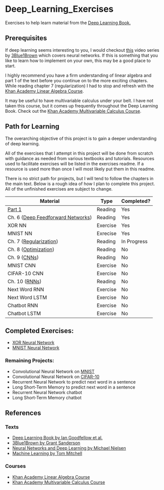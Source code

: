 # Deep\_Learning\_Exercises
Exercises to help learn material from the 
[Deep Learning Book.](http://www.deeplearningbook.org/)

## Prerequisites

If deep learning seems interesting to you, I would checkout 
[this](https://www.youtube.com/watch?v=aircAruvnKk&list=PLZHQObOWTQDNU6R1_67000Dx_ZCJB-3pi) 
video series by [3Blue1Brown](https://www.youtube.com/3blue1brown) 
which covers neural networks. If this is something that you like to learn how to
implement on your own, this may be a good place to start.

I highly recommend you have a firm understanding of linear algebra and part 1
of the text before you continue on to the more exciting chapters. While reading 
chapter 7 (regularization) I had to stop and refresh with the 
[Khan Academy Linear Algebra Course](https://www.khanacademy.org/math/linear-algebra).

It may be useful to have multivariable calculus under your belt. I have not taken this course, but it comes up frequently throughout the Deep Learning Book. Check out the 
[Khan Academy Multivariable Calculus Course](https://www.khanacademy.org/math/multivariable-calculus).

## Path for Learning
The overarching objective of this project is to gain a deeper understanding of
deep learning.

All of the exercises that I attempt in this project will be done from scratch 
with guidance as needed from various textbooks and tutorials. Resources used to
facilitate exercises will be listed in the exercises readme. If a resource is
used more than once I will most likely put them in this readme.

There is no strict path for projects, but I will tend to follow the chapters
in the main text. Below is a rough idea of how I plan to complete this project.
All of the unfinished exercises are subject to change.

|Material|Type|Completed?|
|--------|----|----------|
|[Part 1](http://www.deeplearningbook.org/contents/part_basics.html)|Reading|Yes|
|Ch. 6 ([Deep Feedforward Networks](http://www.deeplearningbook.org/contents/mlp.html))|Reading|Yes|
|XOR NN|Exercise|Yes|
|MNIST NN|Exrecise|Yes|
|Ch. 7 ([Regularization](http://www.deeplearningbook.org/contents/regularization.html))|Reading|In Progress|
|Ch. 8 ([Optimization](http://www.deeplearningbook.org/contents/optimization.html))|Reading|No|
|Ch. 9 ([CNNs](http://www.deeplearningbook.org/contents/convnets.html))|Reading|No|
|MNIST CNN|Exercise|No|
|CIFAR-10 CNN|Exercise|No|
|Ch. 10 ([RNNs](http://www.deeplearningbook.org/contents/rnn.html))|Reading|No|
|Next Word RNN|Exercise|No|
|Next Word LSTM|Exercise|No|
|Chatbot RNN|Exercise|No|
|Chatbot LSTM|Exercise|No|

## Completed Exercises:
 - [XOR Neural Network](./xor_nn)
 - [MNIST Neural Network](./mnist_nn)

### Remaining Projects:
 - Convolutional Neural Network on [MNIST](http://yann.lecun.com/exdb/mnist/)
 - Convolutional Neural Network on [CIFAR-10](https://www.cs.toronto.edu/~kriz/cifar.html)
 - Recurrent Neural Network to predict next word in a sentence
 - Long Short-Term Memory to predict next word in a sentence
 - Recurrent Neural Network chatbot
 - Long Short-Term Memory chatbot


## References 

### Texts

 - [Deep Learning Book by Ian Goodfellow et al.](http://www.deeplearningbook.org/)
 - [3Blue1Brown by Grant Sanderson](https://www.youtube.com/3blue1brown)
 - [Neural Networks and Deep Learning by Michael Nielsen](http://neuralnetworksanddeeplearning.com/)
 - [Machine Learning by Tom Mitchell](https://www.amazon.com/Learning-McGraw-Hill-International-Editions-Computer/dp/0071154671/ref=sr_1_14?ie=UTF8&qid=1531407148&sr=8-14&keywords=machine+learning)

### Courses

 - [Khan Academy Linear Algebra Course](https://www.khanacademy.org/math/linear-algebra)
 - [Khan Academy Multivariable Calculus Course](https://www.khanacademy.org/math/multivariable-calculus)
